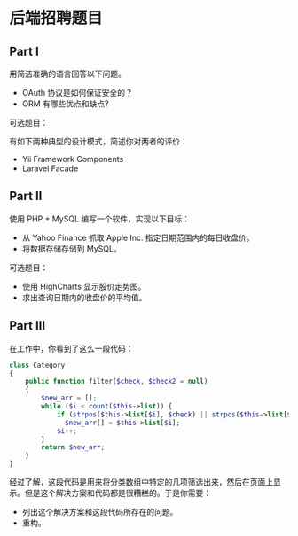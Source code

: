 # 后端招聘题目

## Part I

用简洁准确的语言回答以下问题。

- OAuth 协议是如何保证安全的？
- ORM 有哪些优点和缺点?

可选题目：

有如下两种典型的设计模式，简述你对两者的评价：

- Yii Framework Components
- Laravel Facade

## Part II

使用 PHP + MySQL 编写一个软件，实现以下目标：

- 从 Yahoo Finance 抓取 Apple Inc. 指定日期范围内的每日收盘价。
- 将数据存储存储到 MySQL。

可选题目：

- 使用 HighCharts 显示股价走势图。
- 求出查询日期内的收盘价的平均值。

## Part III

在工作中，你看到了这么一段代码：

```php
class Category
{
    public function filter($check, $check2 = null)
    {
        $new_arr = [];
        while ($i < count($this->list)) {
            if (strpos($this->list[$i], $check) || strpos($this->list[$i], $check2))
              $new_arr[] = $this->list[$i];
            $i++;
        }
        return $new_arr;
    }
}
```

经过了解，这段代码是用来将分类数组中特定的几项筛选出来，然后在页面上显示。但是这个解决方案和代码都是很糟糕的。于是你需要：

- 列出这个解决方案和这段代码所存在的问题。
- 重构。
